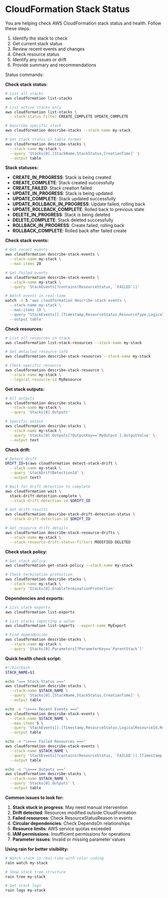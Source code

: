 # CloudFormation Stack Status

You are helping check AWS CloudFormation stack status and health. Follow these steps:

1. Identify the stack to check
2. Get current stack status
3. Review recent events and changes
4. Check resource status
5. Identify any issues or drift
6. Provide summary and recommendations

Status commands:

**Check stack status:**
```bash
# List all stacks
aws cloudformation list-stacks

# List active stacks only
aws cloudformation list-stacks \
  --stack-status-filter CREATE_COMPLETE UPDATE_COMPLETE

# Describe specific stack
aws cloudformation describe-stacks --stack-name my-stack

# Get stack status in table format
aws cloudformation describe-stacks \
  --stack-name my-stack \
  --query 'Stacks[0].[StackName,StackStatus,CreationTime]' \
  --output table
```

**Stack statuses:**
- **CREATE_IN_PROGRESS**: Stack is being created
- **CREATE_COMPLETE**: Stack created successfully
- **CREATE_FAILED**: Stack creation failed
- **UPDATE_IN_PROGRESS**: Stack is being updated
- **UPDATE_COMPLETE**: Stack updated successfully
- **UPDATE_ROLLBACK_IN_PROGRESS**: Update failed, rolling back
- **UPDATE_ROLLBACK_COMPLETE**: Rolled back to previous state
- **DELETE_IN_PROGRESS**: Stack is being deleted
- **DELETE_COMPLETE**: Stack deleted successfully
- **ROLLBACK_IN_PROGRESS**: Create failed, rolling back
- **ROLLBACK_COMPLETE**: Rolled back after failed create

**Check stack events:**
```bash
# Get recent events
aws cloudformation describe-stack-events \
  --stack-name my-stack \
  --max-items 20

# Get failed events
aws cloudformation describe-stack-events \
  --stack-name my-stack \
  --query 'StackEvents[?contains(ResourceStatus, `FAILED`)]'

# Watch events in real-time
watch -n 5 'aws cloudformation describe-stack-events \
  --stack-name my-stack \
  --max-items 10 \
  --query "StackEvents[].[Timestamp,ResourceStatus,ResourceType,LogicalResourceId]" \
  --output table'
```

**Check resources:**
```bash
# List all resources in stack
aws cloudformation list-stack-resources --stack-name my-stack

# Get detailed resource info
aws cloudformation describe-stack-resources --stack-name my-stack

# Check specific resource
aws cloudformation describe-stack-resource \
  --stack-name my-stack \
  --logical-resource-id MyResource
```

**Get stack outputs:**
```bash
# All outputs
aws cloudformation describe-stacks \
  --stack-name my-stack \
  --query 'Stacks[0].Outputs'

# Specific output
aws cloudformation describe-stacks \
  --stack-name my-stack \
  --query 'Stacks[0].Outputs[?OutputKey==`MyOutput`].OutputValue' \
  --output text
```

**Check drift:**
```bash
# Detect drift
DRIFT_ID=$(aws cloudformation detect-stack-drift \
  --stack-name my-stack \
  --query 'StackDriftDetectionId' \
  --output text)

# Wait for drift detection to complete
aws cloudformation wait \
  stack-drift-detection-complete \
  --stack-drift-detection-id $DRIFT_ID

# Get drift results
aws cloudformation describe-stack-drift-detection-status \
  --stack-drift-detection-id $DRIFT_ID

# Get resource drift details
aws cloudformation describe-stack-resource-drifts \
  --stack-name my-stack \
  --stack-resource-drift-status-filters MODIFIED DELETED
```

**Check stack policy:**
```bash
# Get stack policy
aws cloudformation get-stack-policy --stack-name my-stack

# Check termination protection
aws cloudformation describe-stacks \
  --stack-name my-stack \
  --query 'Stacks[0].EnableTerminationProtection'
```

**Dependencies and exports:**
```bash
# List stack exports
aws cloudformation list-exports

# List stacks importing a value
aws cloudformation list-imports --export-name MyExport

# Find dependencies
aws cloudformation describe-stacks \
  --stack-name my-stack \
  --query 'Stacks[0].Parameters[?ParameterKey==`ParentStack`]'
```

**Quick health check script:**
```bash
#!/bin/bash
STACK_NAME=$1

echo "=== Stack Status ==="
aws cloudformation describe-stacks \
  --stack-name $STACK_NAME \
  --query 'Stacks[0].[StackName,StackStatus,CreationTime]' \
  --output table

echo -e "\n=== Recent Events ==="
aws cloudformation describe-stack-events \
  --stack-name $STACK_NAME \
  --max-items 5 \
  --query 'StackEvents[].[Timestamp,ResourceStatus,LogicalResourceId,ResourceStatusReason]' \
  --output table

echo -e "\n=== Failed Resources ==="
aws cloudformation describe-stack-events \
  --stack-name $STACK_NAME \
  --query 'StackEvents[?contains(ResourceStatus, `FAILED`)].[Timestamp,LogicalResourceId,ResourceStatusReason]' \
  --output table

echo -e "\n=== Outputs ==="
aws cloudformation describe-stacks \
  --stack-name $STACK_NAME \
  --query 'Stacks[0].Outputs' \
  --output table
```

**Common issues to look for:**

1. **Stack stuck in progress**: May need manual intervention
2. **Drift detected**: Resources modified outside CloudFormation
3. **Failed resources**: Check ResourceStatusReason in events
4. **Circular dependencies**: Check DependsOn relationships
5. **Resource limits**: AWS service quotas exceeded
6. **IAM permissions**: Insufficient permissions for operations
7. **Parameter issues**: Invalid or missing parameter values

**Using rain for better visibility:**
```bash
# Watch stack in real-time with color coding
rain watch my-stack

# Show stack tree structure
rain tree my-stack

# Get stack logs
rain logs my-stack
```
